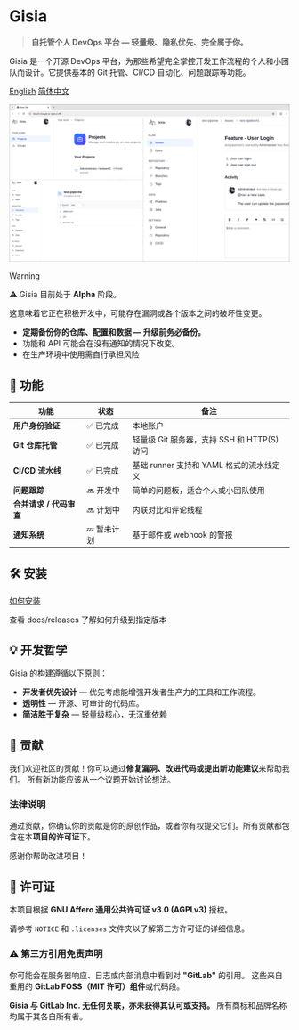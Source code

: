 # Gisia

> **自托管个人 DevOps 平台 — 轻量级、隐私优先、完全属于你。**

Gisia 是一个开源 DevOps 平台，为那些希望完全掌控开发工作流程的个人和小团队而设计。它提供基本的 Git 托管、CI/CD 自动化、问题跟踪等功能。

<p>
<a href="../../../README.md">English</a>
<a href="README.md">简体中文</a>
</p>

<p align="center">
<img src="../../images/readme-banner.jpg" title="usage screenshots">
</p>


> [!WARNING]
> ⚠️ Gisia 目前处于 **Alpha** 阶段。
>
> 这意味着它正在积极开发中，可能存在漏洞或各个版本之间的破坏性变更。

- **定期备份你的仓库、配置和数据 — 升级前务必备份。**
- 功能和 API 可能会在没有通知的情况下改变。
- 在生产环境中使用需自行承担风险


## 🚀 功能

| 功能 | 状态 | 备注 |
|----------|---------|-------|
| **用户身份验证** | ✅ 已完成 | 本地账户 |
| **Git 仓库托管** | ✅ 已完成 | 轻量级 Git 服务器，支持 SSH 和 HTTP(S) 访问 |
| **CI/CD 流水线** | ✅ 已完成 | 基础 runner 支持和 YAML 格式的流水线定义 |
| **问题跟踪** | 🔜 开发中 | 简单的问题板，适合个人或小团队使用 |
| **合并请求 / 代码审查** | 🔜 计划中 | 内联对比和评论线程 |
| **通知系统** | 💤 暂未计划 | 基于邮件或 webhook 的警报 |


## 🛠️ 安装

[如何安装](docs/how-to/1-quick-start.md)

查看 docs/releases 了解如何升级到指定版本


## 💡 开发哲学

Gisia 的构建遵循以下原则：

- **开发者优先设计** — 优先考虑能增强开发者生产力的工具和工作流程。
- **透明性** — 开源、可审计的代码库。
- **简洁胜于复杂** — 轻量级核心，无沉重依赖


## 🤝 贡献

我们欢迎社区的贡献！你可以通过**修复漏洞、改进代码或提出新功能建议**来帮助我们。
所有新功能应该从一个议题开始讨论想法。


### 法律说明
通过贡献，你确认你的贡献是你的原创作品，或者你有权提交它们。所有贡献都包含在本**项目的许可证**下。

感谢你帮助改进项目！

## 📄 许可证

本项目根据 **GNU Affero 通用公共许可证 v3.0 (AGPLv3)** 授权。

请参考 `NOTICE` 和 `.licenses` 文件夹以了解第三方许可证的详细信息。

### ⚠️ 第三方引用免责声明

你可能会在服务器响应、日志或内部消息中看到对 **"GitLab"** 的引用。
这些来自重用的 **GitLab FOSS（MIT 许可）组件**或代码段。

**Gisia 与 GitLab Inc. 无任何关联，亦未获得其认可或支持。**
所有商标和品牌名称均属于其各自所有者。
